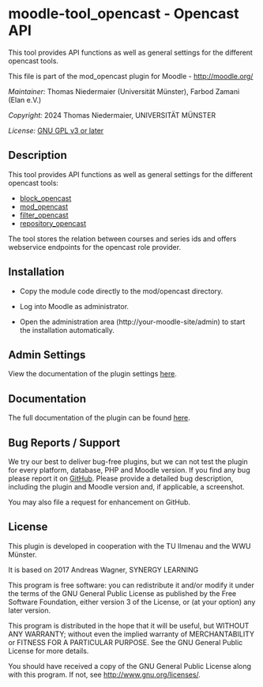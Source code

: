 # moodle-tool_opencast - Opencast API #

This tool provides API functions as well as general settings for the different opencast tools.

This file is part of the mod_opencast plugin for Moodle - <http://moodle.org/>

*Maintainer:*   Thomas Niedermaier (Universität Münster), Farbod Zamani (Elan e.V.)

*Copyright:* 2024 Thomas Niedermaier, UNIVERSITÄT MÜNSTER

*License:*   [GNU GPL v3 or later](http://www.gnu.org/copyleft/gpl.html)


Description
-----------

This tool provides API functions as well as general settings for the different opencast tools:
* [block_opencast](https://github.com/unirz-tu-ilmenau/moodle-block_opencast)
* [mod_opencast](https://github.com/unirz-tu-ilmenau/moodle-mod_opencast)
* [filter_opencast](https://github.com/unirz-tu-ilmenau/moodle-filter_opencast)
* [repository_opencast](https://github.com/unirz-tu-ilmenau/moodle-repository_opencast)

The tool stores the relation between courses and series ids and 
offers webservice endpoints for the opencast role provider. 


Installation
------------

* Copy the module code directly to the mod/opencast directory.

* Log into Moodle as administrator.

* Open the administration area (http://your-moodle-site/admin) to start the installation
  automatically.


Admin Settings
--------------

View the documentation of the plugin settings [here](https://moodle.docs.opencast.org/#tool/settings/).


## Documentation ##

The full documentation of the plugin can be found [here](https://moodle.docs.opencast.org/#tool/about/).


Bug Reports / Support
---------------------

We try our best to deliver bug-free plugins, but we can not test the plugin for every platform,
database, PHP and Moodle version. If you find any bug please report it on
[GitHub](https://github.com/Opencast-Moodle/moodle-tool_opencast/issues). Please
provide a detailed bug description, including the plugin and Moodle version and, if applicable, a
screenshot.

You may also file a request for enhancement on GitHub.


## License ##

This plugin is developed in cooperation with the TU Ilmenau and the WWU Münster.

It is based on 2017 Andreas Wagner, SYNERGY LEARNING

This program is free software: you can redistribute it and/or modify it under
the terms of the GNU General Public License as published by the Free Software
Foundation, either version 3 of the License, or (at your option) any later
version.

This program is distributed in the hope that it will be useful, but WITHOUT ANY
WARRANTY; without even the implied warranty of MERCHANTABILITY or FITNESS FOR A
PARTICULAR PURPOSE.  See the GNU General Public License for more details.

You should have received a copy of the GNU General Public License along with
this program.  If not, see <http://www.gnu.org/licenses/>.
